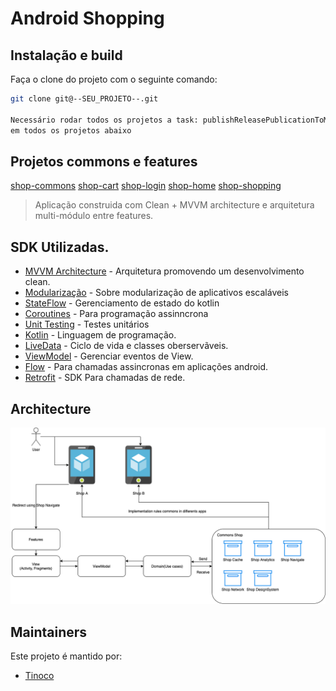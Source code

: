 # Android Shopping 

## Instalação e build

Faça o clone do projeto com o seguinte comando:
```bash
git clone git@--SEU_PROJETO--.git

Necessário rodar todos os projetos a task: publishReleasePublicationToMavenLocal
em todos os projetos abaixo
```
## Projetos commons e features

[shop-commons](https://github.com/gustinoco/shop-commons)
[shop-cart](https://github.com/gustinoco/shop-cart)
[shop-login](https://github.com/gustinoco/shop-login)
[shop-home](https://github.com/gustinoco/shop-home)
[shop-shopping](https://github.com/gustinoco/shop-shopping)



> Aplicação construida com Clean + MVVM architecture e arquitetura multi-módulo entre features.

## SDK Utilizadas.
- [MVVM Architecture](https://developer.android.com/topic/architecture) - Arquitetura promovendo um desenvolvimento clean.
- [Modularização](https://developer.android.com/topic/modularization) - Sobre modularização de aplicativos escaláveis
- [StateFlow](https://developer.android.com/kotlin/flow/stateflow-and-sharedflow) - Gerenciamento de estado do kotlin
- [Coroutines](https://developer.android.com/kotlin/coroutines) - Para programação assinncrona
- [Unit Testing](https://developer.android.com/training/testing/unit-testing) - Testes unitários
- [Kotlin](https://kotlinlang.org/) - Linguagem de programação.
- [LiveData](https://developer.android.com/topic/libraries/architecture/livedata) - Ciclo de vida e classes oberservãveis.
- [ViewModel](https://developer.android.com/topic/libraries/architecture/viewmodel) - Gerenciar eventos de View.
- [Flow](https://developer.android.com/kotlin/flow) - Para chamadas assincronas em aplicações android.
- [Retrofit](https://square.github.io/retrofit/) - SDK Para chamadas de rede.



## Architecture
![Architecture](https://github.com/gustinoco/shopA/blob/main/arch_diagram_shop.png)


## Maintainers

Este projeto é mantido por:
* [Tinoco](http://github.com/gustinoco)

